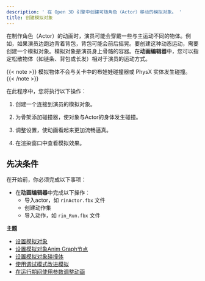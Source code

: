 ```yaml
---
description: ' 在 Open 3D 引擎中创建可随角色（Actor）移动的模拟对象。 '
title: 创建模拟对象
---
```


在制作角色（Actor）的动画时，演员可能会穿戴一些与主运动不同的物体。例如，如果演员边跑边背着背包，背包可能会前后摇晃。要创建这种动态运动，需要创建一个模拟对象。模拟对象是演员身上骨骼的容器。在**动画编辑器**中，您可以指定松散物体（如链条、背包或长发）相对于演员的运动方式。

{{< note >}}
模拟物体不会与关卡中的布娃娃碰撞器或 PhysX 实体发生碰撞。
{{< /note >}}

在此程序中，您将执行以下操作：

1. 创建一个连接到演员的模拟对象。

1. 为骨架添加碰撞器，使对象与Actor的身体发生碰撞。

1. 调整设置，使动画看起来更加流畅逼真。

1. 在渲染窗口中查看模拟效果。

## 先决条件 

在开始前，你必须完成以下事项：
+ 在**动画编辑器**中完成以下操作：
  + 导入actor，如 `rinActor.fbx` 文件
  + 创建动作集
  + 导入动作，如 `rin_Run.fbx` 文件

**主题**
+ [设置模拟对象](/docs/user-guide/visualization/animation/set-up-a-simulated-object/)
+ [设置模拟对象Anim Graph节点](/docs/user-guide/visualization/animation/set-up-simulated-object-anim-graph-node/)
+ [设置模拟对象碰撞体](/docs/user-guide/visualization/animation/set-up-simulated-object-collider/)
+ [使用调试模式改进模拟](/docs/user-guide/visualization/animation/refine-simulationg-using-debug-mode/)
+ [在运行期间使用参数调整动画](/docs/user-guide/visualization/animation/use-parameters-to-adjust-animation-during-runtime/)
